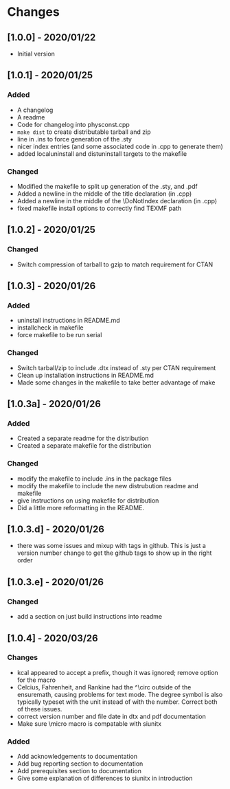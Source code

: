 # Changes
## [1.0.0] - 2020/01/22
- Initial version
## [1.0.1] - 2020/01/25
### Added
- A changelog
- A readme
- Code for changelog into physconst.cpp
- `make dist` to create distributable tarball and zip
- line in .ins to force generation of the .sty
- nicer index entries (and some associated code in .cpp to generate them)
- added localuninstall and distuninstall targets to the makefile
### Changed
- Modified the makefile to split up generation of the .sty, and .pdf
- Added a newline in the middle of the title declaration (in .cpp)
- Added a newline in the middle of the \DoNotIndex declaration (in .cpp)
- fixed makefile install options to correctly find TEXMF path
## [1.0.2] - 2020/01/25
### Changed
- Switch compression of tarball to gzip to match requirement for CTAN
## [1.0.3] - 2020/01/26
### Added
- uninstall instructions in README.md
- installcheck in makefile
- force makefile to be run serial
### Changed
- Switch tarball/zip to include .dtx instead of .sty per CTAN requirement
- Clean up installation instructions in README.md
- Made some changes in the makefile to take better advantage of make
## [1.0.3a] - 2020/01/26
### Added
- Created a separate readme for the distribution
- Created a separate makefile for the distribution
### Changed
- modify the makefile to include .ins in the package files
- modify the makefile to include the new distrubution readme and makefile
- give instructions on using makefile for distribution
- Did a little more reformatting in the README.
## [1.0.3.d] - 2020/01/26
- there was some issues and mixup with tags in github. This is just a version 
number change to get the github tags to show up in the right order 
## [1.0.3.e] - 2020/01/26
### Changed
- add a section on just build instructions into readme
## [1.0.4] - 2020/03/26
### Changes
- kcal appeared to accept a prefix, though it was ignored; remove option for the
macro
- Celcius, Fahrenheit, and Rankine had the ^\circ outside of the ensuremath,
causing problems for text mode. The degree symbol is also typically typeset
with the unit instead of with the number. Correct both of these issues.
- correct version number and file date in dtx and pdf documentation
- Make sure \micro macro is compatable with siunitx
### Added
- Add acknowledgements to documentation
- Add bug reporting section to documentation
- Add prerequisites section to documentation
- Give some explanation of differences to siunitx in introduction

